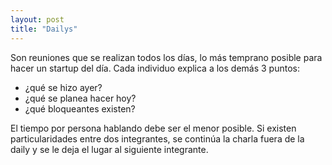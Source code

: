 ```yaml
---
layout: post
title: "Dailys"
---
```

Son reuniones que se realizan todos los días, lo más temprano posible para hacer un startup del día. Cada individuo explica a los demás 3 puntos:

* ¿qué se hizo ayer? 
* ¿qué se planea hacer hoy? 
* ¿qué bloqueantes existen? 

El tiempo por persona hablando debe ser el menor posible. Si existen particularidades entre dos integrantes, se continúa la charla fuera de la daily y se le deja el lugar al siguiente integrante.
